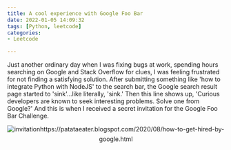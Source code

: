 ```yaml
---
title: A cool experience with Google Foo Bar
date: 2022-01-05 14:09:32
tags: [Python, leetcode]
categories:
- Leetcode

---
```


Just another ordinary day when I was fixing bugs at work, spending hours searching on Google and Stack Overflow for clues, I was feeling frustrated for not finding a satisfying solution. After submitting something like 'how to integrate Python with NodeJS' to the search bar, the Google search result page started to 'sink'...like literally, 'sink.' Then this line shows up, 'Curious developers are known to seek interesting problems. Solve one from Google?' And this is when I received a secret invitation for the Google Foo Bar Challenge.

<p align="center">
  <img src="../google-foo-bar-challenge/01.png" alt="invitation" style="margin-bottom: 6px;/>
</p>

According of what I've found on Google itself, the Google Foo Bar Challenge is a secret hiring challenge invitation to those who 

https://patataeater.blogspot.com/2020/08/how-to-get-hired-by-google.html